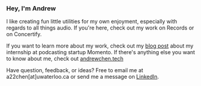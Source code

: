 ### Hey, I'm Andrew

I like creating fun little utilities for my own enjoyment, especially with regards to all things audio. If you're here, check out my work on Records or on Concertify.  

If you want to learn more about my work, check out my [blog post](https://andrewchen.tech/work/momento) about my internship at podcasting startup Momento.
If there's anything else you want to know about me, check out [andrewchen.tech](https://andrewchen.tech)

Have question, feedback, or ideas? Free to email me at a22chen[at]uwaterloo.ca or send me a message on [LinkedIn](https://www.linkedin.com/in/anyuan-chen/).
    
         
 
   
       
   
   
